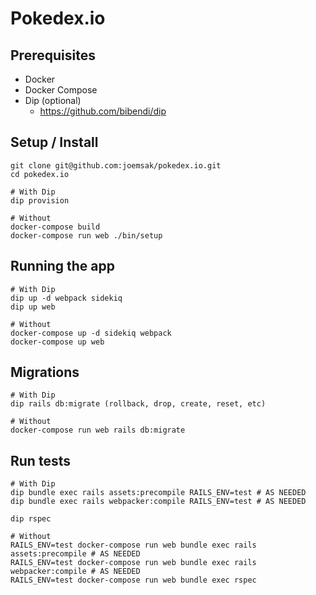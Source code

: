# Pokedex.io

## Prerequisites

* Docker
* Docker Compose
* Dip (optional)
  * https://github.com/bibendi/dip

## Setup / Install

```
git clone git@github.com:joemsak/pokedex.io.git
cd pokedex.io
```

```
# With Dip
dip provision

# Without
docker-compose build
docker-compose run web ./bin/setup
```

## Running the app

```
# With Dip
dip up -d webpack sidekiq
dip up web

# Without
docker-compose up -d sidekiq webpack
docker-compose up web
```

## Migrations

```
# With Dip
dip rails db:migrate (rollback, drop, create, reset, etc)

# Without
docker-compose run web rails db:migrate
```

## Run tests

```
# With Dip
dip bundle exec rails assets:precompile RAILS_ENV=test # AS NEEDED
dip bundle exec rails webpacker:compile RAILS_ENV=test # AS NEEDED

dip rspec

# Without
RAILS_ENV=test docker-compose run web bundle exec rails assets:precompile # AS NEEDED
RAILS_ENV=test docker-compose run web bundle exec rails webpacker:compile # AS NEEDED
RAILS_ENV=test docker-compose run web bundle exec rspec
```
